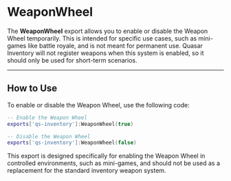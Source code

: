 # WeaponWheel

The **WeaponWheel** export allows you to enable or disable the Weapon Wheel temporarily. This is intended for specific use cases, such as mini-games like battle royale, and is not meant for permanent use. Quasar Inventory will not register weapons when this system is enabled, so it should only be used for short-term scenarios.

***

## How to Use

To enable or disable the Weapon Wheel, use the following code:

```lua
-- Enable the Weapon Wheel
exports['qs-inventory']:WeaponWheel(true)

-- Disable the Weapon Wheel
exports['qs-inventory']:WeaponWheel(false)
```

This export is designed specifically for enabling the Weapon Wheel in controlled environments, such as mini-games, and should not be used as a replacement for the standard inventory weapon system.
